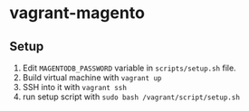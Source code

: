 # vagrant-magento

## Setup
1. Edit `MAGENTODB_PASSWORD` variable in `scripts/setup.sh` file.
2. Build virtual machine with `vagrant up`
3. SSH into it with `vagrant ssh`
4. run setup script with `sudo bash /vagrant/script/setup.sh`
